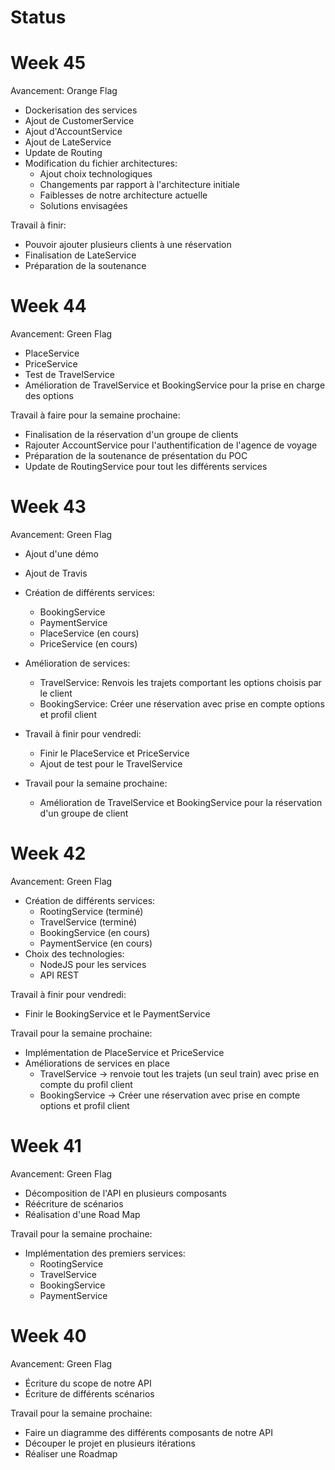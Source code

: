# Status
# Week 45

Avancement: Orange Flag
- Dockerisation des services
- Ajout de CustomerService
- Ajout d'AccountService
- Ajout de LateService
- Update de Routing
- Modification du fichier architectures:
    - Ajout choix technologiques
    - Changements par rapport à l'architecture initiale
    - Faiblesses de notre architecture actuelle
    - Solutions envisagées


Travail à finir:
- Pouvoir ajouter plusieurs clients à une réservation
- Finalisation de LateService
- Préparation de la soutenance

# Week 44

Avancement: Green Flag
- PlaceService 
- PriceService
- Test de TravelService
- Amélioration de TravelService et BookingService pour la prise en charge des options


Travail à faire pour la semaine prochaine:
- Finalisation de la réservation d'un groupe de clients
- Rajouter AccountService pour l'authentification de l'agence de voyage
- Préparation de la soutenance de présentation du POC
- Update de RoutingService pour tout les différents services


# Week 43

Avancement: Green Flag

- Ajout d'une démo
- Ajout de Travis
- Création de différents services:
    - BookingService
    - PaymentService
    - PlaceService (en cours)
    - PriceService (en cours)
 - Amélioration de services:
    - TravelService: Renvois les trajets comportant les options choisis par le client
    - BookingService: Créer une réservation avec prise en compte options et profil client
 
- Travail à finir pour vendredi:
    - Finir le PlaceService et PriceService
    - Ajout de test pour le TravelService
    
- Travail pour la semaine prochaine:
    - Amélioration de TravelService et BookingService pour la réservation d'un groupe de client
    


# Week 42

Avancement: Green Flag

- Création de différents services:
    - RootingService (terminé)
    - TravelService (terminé)
    - BookingService (en cours)
    - PaymentService (en cours)
- Choix des technologies:
    - NodeJS pour les services
    - API REST
    
Travail à finir pour vendredi: 
- Finir le BookingService et le PaymentService

Travail pour la semaine prochaine:

- Implémentation de PlaceService et PriceService
- Améliorations de services en place
    - TravelService -> renvoie tout les trajets (un seul train) avec prise en compte du profil client
    - BookingService -> Créer une réservation avec prise en compte options et profil client


# Week 41

Avancement: Green Flag

- Décomposition de l'API en plusieurs composants
- Réécriture de scénarios
- Réalisation d'une Road Map

Travail pour la semaine prochaine:
- Implémentation des premiers services:
    - RootingService 
    - TravelService
    - BookingService
    - PaymentService 
 

# Week 40 

Avancement: Green Flag

- Écriture du scope de notre API
- Écriture de différents scénarios

Travail pour la semaine prochaine:
- Faire un diagramme des différents composants de notre API 
- Découper le projet en plusieurs itérations
- Réaliser une Roadmap 
